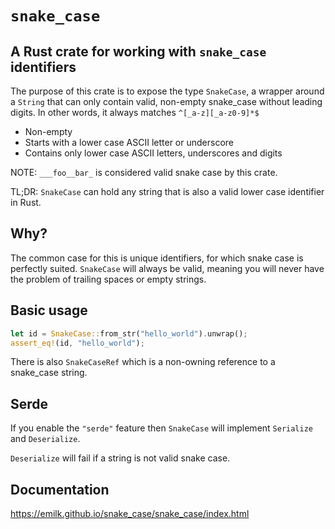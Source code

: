 # `snake_case`
## A Rust crate for working with `snake_case` identifiers

The purpose of this crate is to expose the type `SnakeCase`, a wrapper around a `String` that can only contain valid, non-empty snake_case without leading digits. In other words, it always matches `^[_a-z][_a-z0-9]*$`

* Non-empty
* Starts with a lower case ASCII letter or underscore
* Contains only lower case ASCII letters, underscores and digits

NOTE: `___foo__bar_` is considered valid snake case by this crate.

TL;DR: `SnakeCase` can hold any string that is also a valid lower case identifier in Rust.

## Why?
The common case for this is unique identifiers, for which snake case is perfectly suited. `SnakeCase` will always be valid, meaning you will never have the problem of trailing spaces or empty strings.

## Basic usage
``` rust
let id = SnakeCase::from_str("hello_world").unwrap();
assert_eq!(id, "hello_world");
```

There is also `SnakeCaseRef` which is a non-owning reference to a snake_case string.

## Serde
If you enable the `"serde"` feature then `SnakeCase` will implement `Serialize` and `Deserialize`.

`Deserialize` will fail if a string is not valid snake case.

## Documentation
https://emilk.github.io/snake_case/snake_case/index.html
